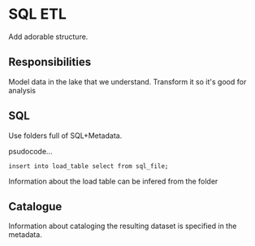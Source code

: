 # SQL ETL

Add adorable structure.

## Responsibilities

Model data in the lake that we understand. Transform it so it's
good for analysis

## SQL

Use folders full of SQL+Metadata.

psudocode...
```
insert into load_table select from sql_file;
```

Information about the load table can be infered from the folder

## Catalogue

Information about cataloging the resulting dataset is specified
in the metadata.